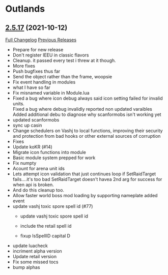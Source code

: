 # <DBM> Outlands

## [2.5.17](https://github.com/DeadlyBossMods/DBM-TBC-Classic/tree/2.5.17) (2021-10-12)
[Full Changelog](https://github.com/DeadlyBossMods/DBM-TBC-Classic/compare/2.5.16...2.5.17) [Previous Releases](https://github.com/DeadlyBossMods/DBM-TBC-Classic/releases)

- Prepare for new release  
- Don't register IEEU in classic flavors  
- Cleanup. it passed every test i threw at it though.  
- More fixes  
- Push bugfixes thus far  
- Send the object rather than the frame, woopsie  
- Fix event handling in modules  
- what I have so far  
- Fix misnamed variable in Module.lua  
- Fixed a bug where icon debug always said icon setting failed for invalid units.  
    Fixed a bug where debug invalidly reported non updated varaibles  
    Added additional debu to diagnose why scanformobs isn't working yet  
- updated scanformobs  
- sync up casin  
- Change schedulers on Vashj to local functions, improving their security and protection from bad hooks or other external sources of corruption  
- Fixes  
- Update koKR (#14)  
- Migrate icon functions into module  
- Basic module system prepped for work  
- Fix numpty  
- Acount for arena unit ids  
- Lets attempt icon validation that just continues loop if SetRaidTarget fails....it's too bad SetRaidTarget doesn't havea  2nd arg for success for when api is broken.  
- And do this cleanup too.  
- Allow faster world boss mod loading by supporting nameplate added event  
- update vashj toxic spore spell id (#77)  
    * update vashj toxic spore spell id  
    * include the retail spell id  
    * fixup IsSpellID capital D  
- update luacheck  
- incriment alpha version  
- Update retail version  
- Fix some missed tocs  
- bump alphas  
